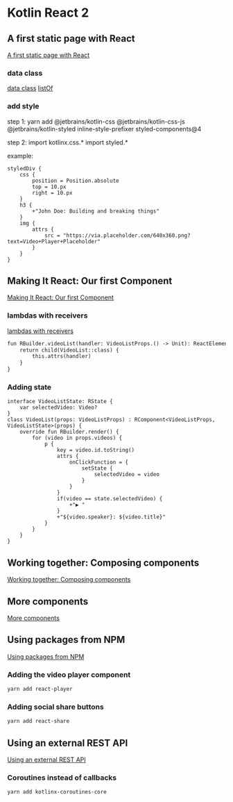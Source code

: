 # Kotlin React 2

## A first static page with React
[A first static page with React](https://play.kotlinlang.org/hands-on/Building%20Web%20Applications%20with%20React%20and%20Kotlin%20JS/03_A_First_Static_Page)

### data class
[data class](https://kotlinlang.org/docs/reference/data-classes.html)
[listOf](https://kotlinlang.org/api/latest/jvm/stdlib/kotlin.collections/list-of.html)

### add style
step 1:
yarn add @jetbrains/kotlin-css @jetbrains/kotlin-css-js @jetbrains/kotlin-styled inline-style-prefixer styled-components@4

step 2:
import kotlinx.css.*
import styled.*

example:
```
styledDiv {
    css {
        position = Position.absolute
        top = 10.px
        right = 10.px
    }
    h3 {
        +"John Doe: Building and breaking things"
    }
    img {
        attrs {
            src = "https://via.placeholder.com/640x360.png?text=Video+Player+Placeholder"
        }
    }
}
```

## Making It React: Our first Component
[Making It React: Our first Component](https://play.kotlinlang.org/hands-on/Building%20Web%20Applications%20with%20React%20and%20Kotlin%20JS/04_Making_It_React)

### lambdas with receivers
[lambdas with receivers](https://kotlinlang.org/docs/reference/lambdas.html?&_ga=2.61361640.53286982.1576285937-1536103592.1575718692#function-literals-with-receiver)
```dtd
fun RBuilder.videoList(handler: VideoListProps.() -> Unit): ReactElement {
    return child(VideoList::class) {
        this.attrs(handler)
    }
}
```

### Adding state
```
interface VideoListState: RState {
    var selectedVideo: Video?
}
class VideoList(props: VideoListProps) : RComponent<VideoListProps, VideoListState>(props) {
    override fun RBuilder.render() {
        for (video in props.videos) {
            p {
                key = video.id.toString()
                attrs {
                    onClickFunction = {
                        setState {
                            selectedVideo = video
                        }
                    }
                }
                if(video == state.selectedVideo) {
                    +"▶ "
                }
                +"${video.speaker}: ${video.title}"
            }
        }
    }
}
```

## Working together: Composing components
[Working together: Composing components](https://play.kotlinlang.org/hands-on/Building%20Web%20Applications%20with%20React%20and%20Kotlin%20JS/05_Working_Together_Composing_Components)

## More components
[More components](https://play.kotlinlang.org/hands-on/Building%20Web%20Applications%20with%20React%20and%20Kotlin%20JS/06_More_Components)

## Using packages from NPM
[Using packages from NPM](https://play.kotlinlang.org/hands-on/Building%20Web%20Applications%20with%20React%20and%20Kotlin%20JS/07_Using_Packages_From_NPM)

### Adding the video player component
```dtd
yarn add react-player
```

### Adding social share buttons
```dtd
yarn add react-share
```

## Using an external REST API
[Using an external REST API](https://play.kotlinlang.org/hands-on/Building%20Web%20Applications%20with%20React%20and%20Kotlin%20JS/08_Using_an_External_REST_API)

### Coroutines instead of callbacks
```dtd
yarn add kotlinx-coroutines-core
```
